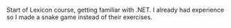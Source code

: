 Start of Lexicon course, getting familiar with .NET. I already had experience so I made a snake game instead of their exercises.
